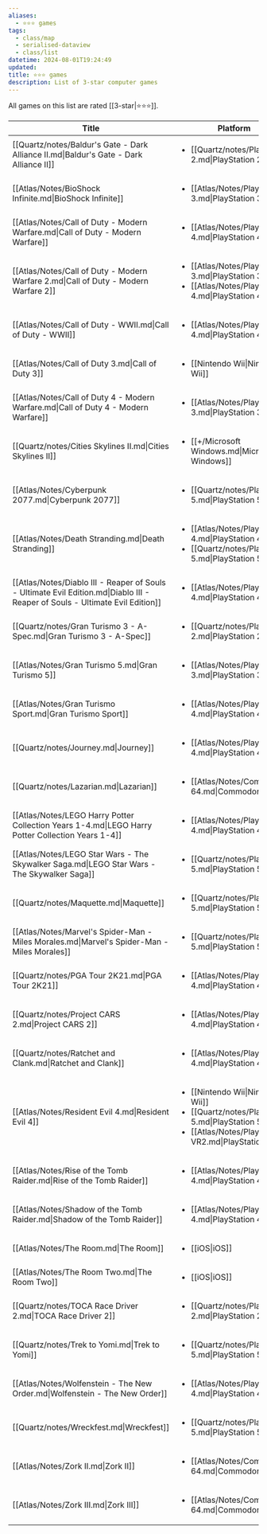 ```yaml
---
aliases:
  - ⭐️⭐️⭐️ games
tags:
  - class/map
  - serialised-dataview
  - class/list
datetime: 2024-08-01T19:24:49
updated: 
title: ⭐️⭐️⭐️ games
description: List of 3-star computer games
---
```

All games on this list are rated [[3-star|⭐️⭐️⭐️]].

<!-- QueryToSerialize: table without id file.link as Title, platform as Platform from #class/video-game where contains(rating, [[3-star]]) sort file.name -->
<!-- SerializedQuery: table without id file.link as Title, platform as Platform from #class/video-game where contains(rating, [[3-star]]) sort file.name -->

| Title                                                                                                                         | Platform                                                                                                                                                                 |
| ----------------------------------------------------------------------------------------------------------------------------- | ------------------------------------------------------------------------------------------------------------------------------------------------------------------------ |
| [[Quartz/notes/Baldur's Gate - Dark Alliance II.md\|Baldur's Gate - Dark Alliance II]]                                        | <ul><li>[[Quartz/notes/PlayStation 2.md\|PlayStation 2]]</li></ul>                                                                                                      |
| [[Atlas/Notes/BioShock Infinite.md\|BioShock Infinite]]                                                                       | <ul><li>[[Atlas/Notes/PlayStation 3.md\|PlayStation 3]]</li></ul>                                                                                                       |
| [[Atlas/Notes/Call of Duty - Modern Warfare.md\|Call of Duty - Modern Warfare]]                                               | <ul><li>[[Atlas/Notes/PlayStation 4.md\|PlayStation 4]]</li></ul>                                                                                                       |
| [[Atlas/Notes/Call of Duty - Modern Warfare 2.md\|Call of Duty - Modern Warfare 2]]                                           | <ul><li>[[Atlas/Notes/PlayStation 3.md\|PlayStation 3]]</li><li>[[Atlas/Notes/PlayStation 4.md\|PlayStation 4]]</li></ul>                                              |
| [[Atlas/Notes/Call of Duty - WWII.md\|Call of Duty - WWII]]                                                                   | <ul><li>[[Atlas/Notes/PlayStation 4.md\|PlayStation 4]]</li></ul>                                                                                                       |
| [[Atlas/Notes/Call of Duty 3.md\|Call of Duty 3]]                                                                             | <ul><li>[[Nintendo Wii\|Nintendo Wii]]</li></ul>                                                                                                                        |
| [[Atlas/Notes/Call of Duty 4 - Modern Warfare.md\|Call of Duty 4 - Modern Warfare]]                                           | <ul><li>[[Atlas/Notes/PlayStation 3.md\|PlayStation 3]]</li></ul>                                                                                                       |
| [[Quartz/notes/Cities Skylines II.md\|Cities Skylines II]]                                                                    | <ul><li>[[+/Microsoft Windows.md\|Microsoft Windows]]</li></ul>                                                                                                         |
| [[Atlas/Notes/Cyberpunk 2077.md\|Cyberpunk 2077]]                                                                             | <ul><li>[[Quartz/notes/PlayStation 5.md\|PlayStation 5]]</li></ul>                                                                                                      |
| [[Atlas/Notes/Death Stranding.md\|Death Stranding]]                                                                           | <ul><li>[[Atlas/Notes/PlayStation 4.md\|PlayStation 4]]</li><li>[[Quartz/notes/PlayStation 5.md\|PlayStation 5]]</li></ul>                                             |
| [[Atlas/Notes/Diablo III - Reaper of Souls - Ultimate Evil Edition.md\|Diablo III - Reaper of Souls - Ultimate Evil Edition]] | <ul><li>[[Atlas/Notes/PlayStation 4.md\|PlayStation 4]]</li></ul>                                                                                                       |
| [[Quartz/notes/Gran Turismo 3 - A-Spec.md\|Gran Turismo 3 - A-Spec]]                                                          | <ul><li>[[Quartz/notes/PlayStation 2.md\|PlayStation 2]]</li></ul>                                                                                                      |
| [[Atlas/Notes/Gran Turismo 5.md\|Gran Turismo 5]]                                                                             | <ul><li>[[Atlas/Notes/PlayStation 3.md\|PlayStation 3]]</li></ul>                                                                                                       |
| [[Atlas/Notes/Gran Turismo Sport.md\|Gran Turismo Sport]]                                                                     | <ul><li>[[Atlas/Notes/PlayStation 4.md\|PlayStation 4]]</li></ul>                                                                                                       |
| [[Quartz/notes/Journey.md\|Journey]]                                                                                          | <ul><li>[[Atlas/Notes/PlayStation 4.md\|PlayStation 4]]</li></ul>                                                                                                       |
| [[Quartz/notes/Lazarian.md\|Lazarian]]                                                                                        | <ul><li>[[Atlas/Notes/Commodore 64.md\|Commodore 64]]</li></ul>                                                                                                         |
| [[Atlas/Notes/LEGO Harry Potter Collection Years 1-4.md\|LEGO Harry Potter Collection Years 1-4]]                             | <ul><li>[[Atlas/Notes/PlayStation 4.md\|PlayStation 4]]</li></ul>                                                                                                       |
| [[Atlas/Notes/LEGO Star Wars - The Skywalker Saga.md\|LEGO Star Wars - The Skywalker Saga]]                                   | <ul><li>[[Quartz/notes/PlayStation 5.md\|PlayStation 5]]</li></ul>                                                                                                      |
| [[Quartz/notes/Maquette.md\|Maquette]]                                                                                        | <ul><li>[[Quartz/notes/PlayStation 5.md\|PlayStation 5]]</li></ul>                                                                                                      |
| [[Atlas/Notes/Marvel's Spider-Man - Miles Morales.md\|Marvel's Spider-Man - Miles Morales]]                                   | <ul><li>[[Quartz/notes/PlayStation 5.md\|PlayStation 5]]</li></ul>                                                                                                      |
| [[Quartz/notes/PGA Tour 2K21.md\|PGA Tour 2K21]]                                                                              | <ul><li>[[Atlas/Notes/PlayStation 4.md\|PlayStation 4]]</li></ul>                                                                                                       |
| [[Quartz/notes/Project CARS 2.md\|Project CARS 2]]                                                                            | <ul><li>[[Atlas/Notes/PlayStation 4.md\|PlayStation 4]]</li></ul>                                                                                                       |
| [[Quartz/notes/Ratchet and Clank.md\|Ratchet and Clank]]                                                                      | <ul><li>[[Atlas/Notes/PlayStation 4.md\|PlayStation 4]]</li></ul>                                                                                                       |
| [[Atlas/Notes/Resident Evil 4.md\|Resident Evil 4]]                                                                           | <ul><li>[[Nintendo Wii\|Nintendo Wii]]</li><li>[[Quartz/notes/PlayStation 5.md\|PlayStation 5]]</li><li>[[Atlas/Notes/PlayStation VR2.md\|PlayStation VR2]]</li></ul> |
| [[Atlas/Notes/Rise of the Tomb Raider.md\|Rise of the Tomb Raider]]                                                           | <ul><li>[[Atlas/Notes/PlayStation 4.md\|PlayStation 4]]</li></ul>                                                                                                       |
| [[Atlas/Notes/Shadow of the Tomb Raider.md\|Shadow of the Tomb Raider]]                                                       | <ul><li>[[Atlas/Notes/PlayStation 4.md\|PlayStation 4]]</li></ul>                                                                                                       |
| [[Atlas/Notes/The Room.md\|The Room]]                                                                                         | <ul><li>[[iOS\|iOS]]</li></ul>                                                                                                                                          |
| [[Atlas/Notes/The Room Two.md\|The Room Two]]                                                                                 | <ul><li>[[iOS\|iOS]]</li></ul>                                                                                                                                          |
| [[Quartz/notes/TOCA Race Driver 2.md\|TOCA Race Driver 2]]                                                                    | <ul><li>[[Quartz/notes/PlayStation 2.md\|PlayStation 2]]</li></ul>                                                                                                      |
| [[Quartz/notes/Trek to Yomi.md\|Trek to Yomi]]                                                                                | <ul><li>[[Quartz/notes/PlayStation 5.md\|PlayStation 5]]</li></ul>                                                                                                      |
| [[Atlas/Notes/Wolfenstein - The New Order.md\|Wolfenstein - The New Order]]                                                   | <ul><li>[[Atlas/Notes/PlayStation 4.md\|PlayStation 4]]</li></ul>                                                                                                       |
| [[Quartz/notes/Wreckfest.md\|Wreckfest]]                                                                                      | <ul><li>[[Quartz/notes/PlayStation 5.md\|PlayStation 5]]</li></ul>                                                                                                      |
| [[Atlas/Notes/Zork II.md\|Zork II]]                                                                                           | <ul><li>[[Atlas/Notes/Commodore 64.md\|Commodore 64]]</li></ul>                                                                                                         |
| [[Atlas/Notes/Zork III.md\|Zork III]]                                                                                         | <ul><li>[[Atlas/Notes/Commodore 64.md\|Commodore 64]]</li></ul>                                                                                                         |
<!-- SerializedQuery END -->

